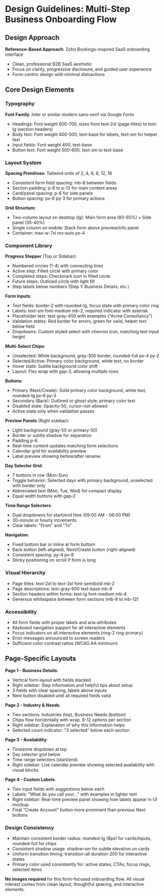 # Design Guidelines: Multi-Step Business Onboarding Flow

## Design Approach
**Reference-Based Approach**: Zoho Bookings-inspired SaaS onboarding interface
- Clean, professional B2B SaaS aesthetic
- Focus on clarity, progressive disclosure, and guided user experience
- Form-centric design with minimal distractions

## Core Design Elements

### Typography
**Font Family**: Inter or similar modern sans-serif via Google Fonts
- Headings: Font weight 600-700, sizes from text-2xl (page titles) to text-lg (section headers)
- Body text: Font weight 400-500, text-base for labels, text-sm for helper text
- Input fields: Font weight 400, text-base
- Button text: Font weight 500-600, text-sm to text-base

### Layout System
**Spacing Primitives**: Tailwind units of 2, 4, 6, 8, 12, 16
- Consistent form field spacing: mb-6 between fields
- Section padding: p-8 to p-12 for main content areas
- Card/panel spacing: p-6 for side panels
- Button spacing: px-6 py-3 for primary actions

**Grid Structure**:
- Two-column layout on desktop (lg): Main form area (60-65%) + Side panel (35-40%)
- Single column on mobile: Stack form above preview/info panel
- Container: max-w-7xl mx-auto px-4

### Component Library

**Progress Stepper** (Top or Sidebar):
- Numbered circles (1-4) with connecting lines
- Active step: Filled circle with primary color
- Completed steps: Checkmark icon in filled circle
- Future steps: Outlined circle with light fill
- Step labels below numbers (Step 1: Business Details, etc.)

**Form Inputs**:
- Text fields: border-2 with rounded-lg, focus state with primary color ring
- Labels: text-sm font-medium mb-2, required indicator with asterisk
- Placeholder text: text-gray-400 with examples ("Acme Consultancy")
- Validation states: Red border for errors, green for valid, helper text below field
- Dropdowns: Custom styled select with chevron icon, matching text input height

**Multi-Select Chips**:
- Unselected: White background, gray-300 border, rounded-full px-4 py-2
- Selected/Active: Primary color background, white text, no border
- Hover state: Subtle background color shift
- Layout: Flex wrap with gap-3, allowing multiple rows

**Buttons**:
- Primary (Next/Create): Solid primary color background, white text, rounded-lg px-6 py-3
- Secondary (Back): Outlined or ghost style, primary color text
- Disabled state: Opacity-50, cursor-not-allowed
- Active state only when validation passes

**Preview Panels** (Right sidebar):
- Light background (gray-50 or primary-50)
- Border or subtle shadow for separation
- Padding p-6
- Real-time content updates matching form selections
- Calendar grid for availability preview
- Label preview showing before/after rename

**Day Selector Grid**:
- 7 buttons in row (Mon-Sun)
- Toggle behavior: Selected days with primary background, unselected with border only
- Abbreviated text (Mon, Tue, Wed) for compact display
- Equal width buttons with gap-2

**Time Range Selectors**:
- Dual dropdowns for start/end time (09:00 AM - 06:00 PM)
- 30-minute or hourly increments
- Clear labels: "From" and "To"

**Navigation**:
- Fixed bottom bar or inline at form bottom
- Back button (left-aligned), Next/Create button (right-aligned)
- Consistent spacing: py-4 px-8
- Sticky positioning on scroll if form is long

### Visual Hierarchy
- Page titles: text-2xl to text-3xl font-semibold mb-2
- Page descriptions: text-gray-600 text-base mb-8
- Section headers within forms: text-lg font-medium mb-4
- Generous whitespace between form sections (mb-8 to mb-12)

### Accessibility
- All form fields with proper labels and aria-attributes
- Keyboard navigation support for all interactive elements
- Focus indicators on all interactive elements (ring-2 ring-primary)
- Error messages announced to screen readers
- Sufficient color contrast ratios (WCAG AA minimum)

## Page-Specific Layouts

**Page 1 - Business Details**:
- Vertical form layout with fields stacked
- Right sidebar: Step information and helpful tips about setup
- 3 fields with clear spacing, labels above inputs
- Next button disabled until all required fields valid

**Page 2 - Industry & Needs**:
- Two sections: Industries (top), Business Needs (bottom)
- Chips flow horizontally with wrap, 8-12 options per section
- Right sidebar: Explanation of why this information helps
- Selected count indicator: "3 selected" below each section

**Page 3 - Availability**:
- Timezone dropdown at top
- Day selector grid below
- Time range selectors (start/end)
- Right sidebar: Live calendar preview showing selected availability with visual blocks

**Page 4 - Custom Labels**:
- Two input fields with suggestions below each
- Labels: "What do you call your..." with examples in lighter text
- Right sidebar: Real-time preview panel showing how labels appear in UI mockup
- Final "Create Account" button more prominent than previous Next buttons

### Design Consistency
- Maintain consistent border radius: rounded-lg (8px) for cards/inputs, rounded-full for chips
- Consistent shadow usage: shadow-sm for subtle elevation on cards
- Uniform transition timing: transition-all duration-200 for interactive states
- Primary color used consistently for: active states, CTAs, focus rings, selected items

**No images required** for this form-focused onboarding flow. All visual interest comes from clean layout, thoughtful spacing, and interactive elements.